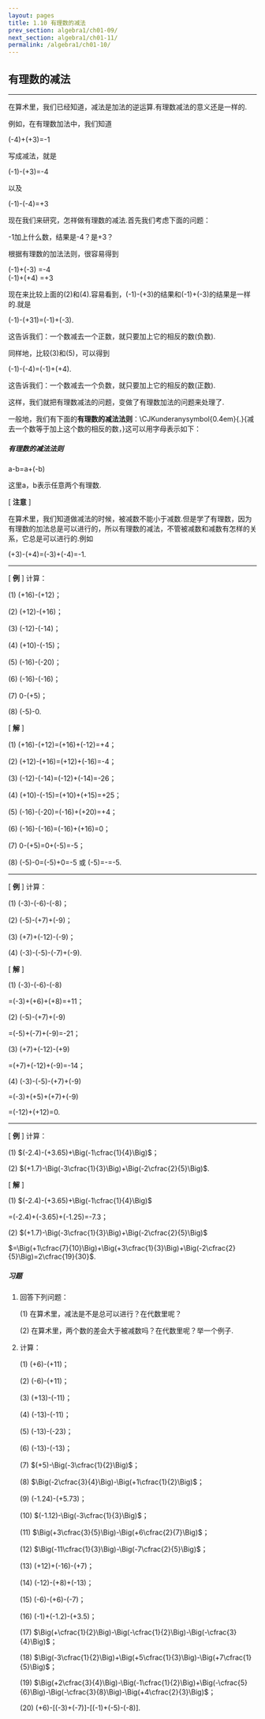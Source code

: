 ```yaml
---
layout: pages
title: 1.10 有理数的减法
prev_section: algebra1/ch01-09/
next_section: algebra1/ch01-11/
permalink: /algebra1/ch01-10/
---
```


有理数的减法
------------

----

在算术里，我们已经知道，减法是加法的逆运算.有理数减法的意义还是一样的.

例如，在有理数加法中，我们知道

(-4)+(+3)=-1

写成减法，就是

(-1)-(+3)=-4

以及

(-1)-(-4)=+3


现在我们来研究，怎祥做有理数的减法.首先我们考虑下面的问题：

-1加上什么数，结果是-4？是+3？

根据有理数的加法法则，很容易得到

(-1)+(-3) =-4  
(-1)+(+4) =+3

现在来比较上面的(2)和(4).容易看到，(-1)-(+3)的结果和(-1)+(-3)的结果是一样的.就是

(-1)-(+31)=(-1)+(-3).

这告诉我们：一个数减去一个正数，就只要加上它的相反的数(负数).

同样地，比较(3)和(5)，可以得到

(-1)-(-4)=(-1)+(+4).

这告诉我们：一个数减去一个负数，就只要加上它的相反的数(正数).

这样，我们就把有理数减法的问题，变做了有理数加法的问题来处理了.

一般地，我们有下面的**有理数的减法法则**：<span>\CJKunderanysymbol{0.4em}{.}{减去一个数等于加上这个数的相反的数，}</span>这可以用字母表示如下：

<div class="note info">
<h5>有理数的减法法则</h5>
<p>a-b=a+(-b)</p>
</div>

这里a，b表示任意两个有理数.

[ **注意** ]

在算术里，我们知道做减法的时候，被减数不能小于减数.但是学了有理数，因为有理数的加法总是可以进行的，所以有理数的减法，不管被减数和减数有怎样的关系，它总是可以进行的.例如

(+3)-(+4)=(-3)+(-4)=-1.

----

[ **例** ] 计算：

(1) (+16)-(+12)；

(2) (+12)-(+16)；

(3) (-12)-(-14)；

(4) (+10)-(-15)；

(5) (-16)-(-20)；

(6) (-16)-(-16)；

(7) 0-(+5)；

(8) (-5)-0.

[ **解** ] 

(1) (+16)-(+12)=(+16)+(-12)=+4；  

(2) (+12)-(+16)=(+12)+(-16)=-4；  

(3) (-12)-(-14)=(-12)+(-14)=-26；  

(4) (+10)-(-15)=(+10)+(+15)=+25；  

(5) (-16)-(-20)=(-16)+(+20)=+4；  

(6) (-16)-(-16)=(-16)+(+16)=0；  

(7) 0-(+5)=0+(-5)=-5；  

(8) (-5)-0=(-5)+0=-5 或 (-5)=-=-5.

----

[ **例** ] 计算：  

(1) (-3)-(-6)-(-8)；  

(2) (-5)-(+7)+(-9)；  

(3) (+7)+(-12)-(-9)；  

(4) (-3)-(-5)-(-7)+(-9).

[ **解** ]

(1) (-3)-(-6)-(-8)  

=(-3)+(+6)+(+8)=+11；  

(2) (-5)-(+7)+(-9)  

=(-5)+(-7)+(-9)=-21；  

(3) (+7)+(-12)-(+9)  

=(+7)+(-12)+(-9)=-14；  

(4) (-3)-(-5)-(+7)+(-9)  

=(-3)+(+5)+(+7)+(-9)  

=(-12)+(+12)=0.


----

[ **例** ] 计算：  

(1) $(-2.4)-(+3.65)+\Big(-1\cfrac{1}{4}\Big)$；  

(2) $(+1.7)-\Big(-3\cfrac{1}{3}\Big)+\Big(-2\cfrac{2}{5}\Big)$.

[ **解** ] 

(1) $(-2.4)-(+3.65)+\Big(-1\cfrac{1}{4}\Big)$  

=(-2.4)+(-3.65)+(-1.25)=-7.3；  
  
(2) $(+1.7)-\Big(-3\cfrac{1}{3}\Big)+\Big(-2\cfrac{2}{5}\Big)$ 
   
$=\Big(+1\cfrac{7}{10}\Big)+\Big(+3\cfrac{1}{3}\Big)+\Big(-2\cfrac{2}{5}\Big)=2\cfrac{19}{30}$.

<div class="note">
<h5>习题</h5>
</div>

1.  回答下列问题：

    (1)  在算术里，减法是不是总可以进行？在代数里呢？

    (2)  在算术里，两个数的差会大于被减数吗？在代数里呢？举一个例子.

2.  计算：

    (1)  (+6)-(+11)；

    (2)  (-6)-(+11)；

    (3)  (+13)-(-11)；

    (4)  (-13)-(-11)；

    (5)  (-13)-(-23)；

    (6)  (-13)-(-13)；

    (7)  $(+5)-\Big(-3\cfrac{1}{2}\Big)$；

    (8)  $\Big(-2\cfrac{3}{4}\Big)-\Big(+1\cfrac{1}{2}\Big)$；

    (9)  (-1.24)-(+5.73)；

    (10) $(-1.12)-\Big(-3\cfrac{1}{3}\Big)$；

    (11) $\Big(+3\cfrac{3}{5}\Big)-\Big(+6\cfrac{2}{7}\Big)$；

    (12) $\Big(-11\cfrac{1}{3}\Big)-\Big(-7\cfrac{2}{5}\Big)$；

    (13) (+12)+(-16)-(+7)；

    (14) (-12)-(+8)+(-13)；

    (15) (-6)-(+6)-(-7)；

    (16) (-1)+(-1.2)-(+3.5)；

    (17) $\Big(+\cfrac{1}{2}\Big)-\Big(-\cfrac{1}{2}\Big)-\Big(-\cfrac{3}{4}\Big)$；

    (18) $\Big(-3\cfrac{1}{2}\Big)+\Big(+5\cfrac{1}{3}\Big)-\Big(+7\cfrac{1}{5}\Big)$；

    (19) $\Big(+2\cfrac{3}{4}\Big)-\Big(-1\cfrac{1}{2}\Big)+\Big(-\cfrac{5}{6}\Big)-\Big(-\cfrac{3}{8}\Big)-\Big(+4\cfrac{2}{3}\Big)$；

    (20) (+6)-[(-3)+(-7)]-[(-1)+(-5)-(-8)].
